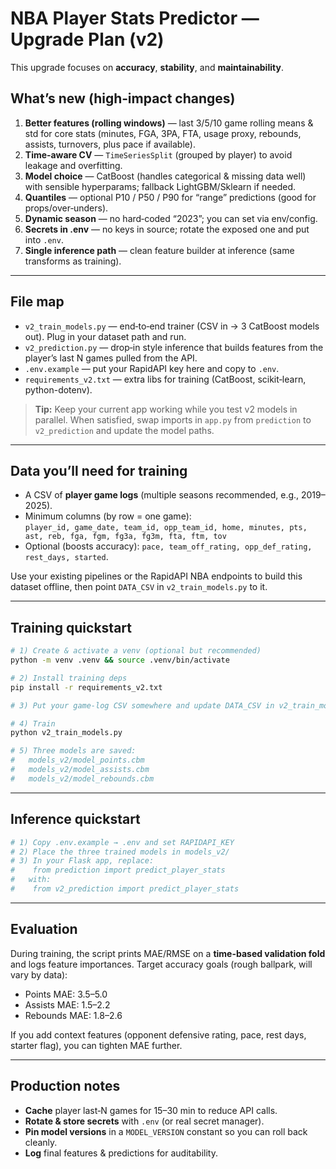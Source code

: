 # NBA Player Stats Predictor — Upgrade Plan (v2)

This upgrade focuses on **accuracy**, **stability**, and **maintainability**.

## What’s new (high‑impact changes)
1) **Better features (rolling windows)** — last 3/5/10 game rolling means & std for core stats (minutes, FGA, 3PA, FTA, usage proxy, rebounds, assists, turnovers, plus pace if available).
2) **Time‑aware CV** — `TimeSeriesSplit` (grouped by player) to avoid leakage and overfitting.
3) **Model choice** — CatBoost (handles categorical & missing data well) with sensible hyperparams; fallback LightGBM/Sklearn if needed.
4) **Quantiles** — optional P10 / P50 / P90 for “range” predictions (good for props/over‑unders).
5) **Dynamic season** — no hard‑coded “2023”; you can set via env/config.
6) **Secrets in .env** — no keys in source; rotate the exposed one and put into `.env`.
7) **Single inference path** — clean feature builder at inference (same transforms as training).

---

## File map
- `v2_train_models.py` — end‑to‑end trainer (CSV in → 3 CatBoost models out). Plug in your dataset path and run.
- `v2_prediction.py` — drop‑in style inference that builds features from the player’s last N games pulled from the API.
- `.env.example` — put your RapidAPI key here and copy to `.env`.
- `requirements_v2.txt` — extra libs for training (CatBoost, scikit‑learn, python-dotenv).

> **Tip:** Keep your current app working while you test v2 models in parallel. When satisfied, swap imports in `app.py` from `prediction` to `v2_prediction` and update the model paths.

---

## Data you’ll need for training
- A CSV of **player game logs** (multiple seasons recommended, e.g., 2019–2025).
- Minimum columns (by row = one game):  
  `player_id, game_date, team_id, opp_team_id, home, minutes, pts, ast, reb, fga, fgm, fg3a, fg3m, fta, ftm, tov`
- Optional (boosts accuracy): `pace, team_off_rating, opp_def_rating, rest_days, started`.

Use your existing pipelines or the RapidAPI NBA endpoints to build this dataset offline, then point `DATA_CSV` in `v2_train_models.py` to it.

---

## Training quickstart
```bash
# 1) Create & activate a venv (optional but recommended)
python -m venv .venv && source .venv/bin/activate

# 2) Install training deps
pip install -r requirements_v2.txt

# 3) Put your game-log CSV somewhere and update DATA_CSV in v2_train_models.py

# 4) Train
python v2_train_models.py

# 5) Three models are saved:
#   models_v2/model_points.cbm
#   models_v2/model_assists.cbm
#   models_v2/model_rebounds.cbm
```

---

## Inference quickstart
```bash
# 1) Copy .env.example → .env and set RAPIDAPI_KEY
# 2) Place the three trained models in models_v2/
# 3) In your Flask app, replace:
#    from prediction import predict_player_stats
#   with:
#    from v2_prediction import predict_player_stats
```

---

## Evaluation
During training, the script prints MAE/RMSE on a **time-based validation fold** and logs feature importances.
Target accuracy goals (rough ballpark, will vary by data):
- Points MAE: 3.5–5.0
- Assists MAE: 1.5–2.2
- Rebounds MAE: 1.8–2.6

If you add context features (opponent defensive rating, pace, rest days, starter flag), you can tighten MAE further.

---

## Production notes
- **Cache** player last‑N games for 15–30 min to reduce API calls.
- **Rotate & store secrets** with `.env` (or real secret manager).
- **Pin model versions** in a `MODEL_VERSION` constant so you can roll back cleanly.
- **Log** final features & predictions for auditability.
